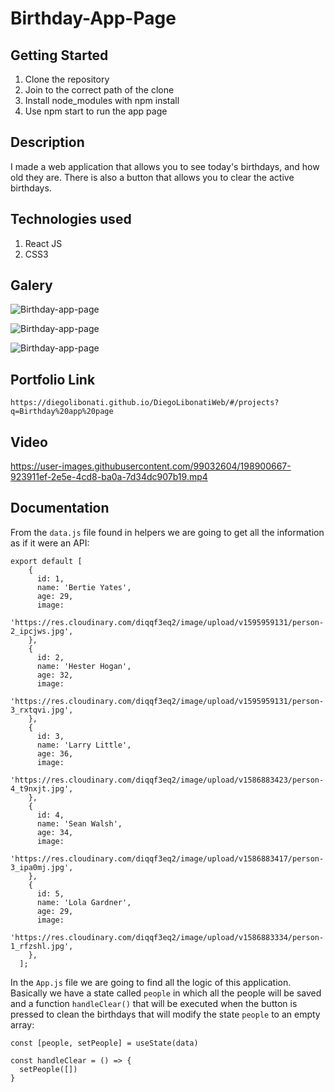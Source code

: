 # Birthday-App-Page

## Getting Started

1. Clone the repository
2. Join to the correct path of the clone
3. Install node_modules with npm install
4. Use npm start to run the app page

## Description

I made a web application that allows you to see today's birthdays, and how old they are. There is also a button that allows you to clear the active birthdays.

## Technologies used

1. React JS
2. CSS3

## Galery

![Birthday-app-page](https://raw.githubusercontent.com/DiegoLibonati/DiegoLibonatiWeb/main/data/projects/React/Imagenes/reactbirthday-0.jpg)

![Birthday-app-page](https://raw.githubusercontent.com/DiegoLibonati/DiegoLibonatiWeb/main/data/projects/React/Imagenes/reactbirthday-1.jpg)

![Birthday-app-page](https://raw.githubusercontent.com/DiegoLibonati/DiegoLibonatiWeb/main/data/projects/React/Imagenes/reactbirthday-2.jpg)

## Portfolio Link

`https://diegolibonati.github.io/DiegoLibonatiWeb/#/projects?q=Birthday%20app%20page`

## Video

https://user-images.githubusercontent.com/99032604/198900667-923911ef-2e5e-4cd8-ba0a-7d34dc907b19.mp4

## Documentation

From the `data.js` file found in helpers we are going to get all the information as if it were an API:

```
export default [
    {
      id: 1,
      name: 'Bertie Yates',
      age: 29,
      image:
        'https://res.cloudinary.com/diqqf3eq2/image/upload/v1595959131/person-2_ipcjws.jpg',
    },
    {
      id: 2,
      name: 'Hester Hogan',
      age: 32,
      image:
        'https://res.cloudinary.com/diqqf3eq2/image/upload/v1595959131/person-3_rxtqvi.jpg',
    },
    {
      id: 3,
      name: 'Larry Little',
      age: 36,
      image:
        'https://res.cloudinary.com/diqqf3eq2/image/upload/v1586883423/person-4_t9nxjt.jpg',
    },
    {
      id: 4,
      name: 'Sean Walsh',
      age: 34,
      image:
        'https://res.cloudinary.com/diqqf3eq2/image/upload/v1586883417/person-3_ipa0mj.jpg',
    },
    {
      id: 5,
      name: 'Lola Gardner',
      age: 29,
      image:
        'https://res.cloudinary.com/diqqf3eq2/image/upload/v1586883334/person-1_rfzshl.jpg',
    },
  ];
```

In the `App.js` file we are going to find all the logic of this application. Basically we have a state called `people` in which all the people will be saved and a function `handleClear()` that will be executed when the button is pressed to clean the birthdays that will modify the state `people` to an empty array:

```
const [people, setPeople] = useState(data)

const handleClear = () => {
  setPeople([])
}
```
